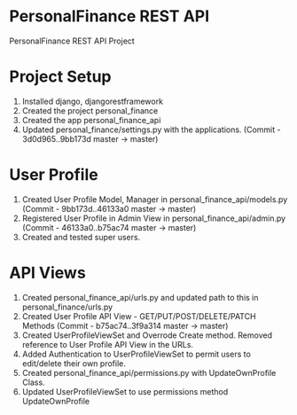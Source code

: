 # PersonalFinance REST API

PersonalFinance REST API Project

# Project Setup
1. Installed django, djangorestframework
2. Created the project personal_finance
3. Created the app personal_finance_api
4. Updated personal_finance/settings.py with the applications. (Commit - 3d0d965..9bb173d  master -> master)

# User Profile
1. Created User Profile Model, Manager in personal_finance_api/models.py (Commit - 9bb173d..46133a0  master -> master)
2. Registered User Profile in Admin View in personal_finance_api/admin.py (Commit - 46133a0..b75ac74  master -> master)
3. Created and tested super users.

# API Views
1. Created personal_finance_api/urls.py and updated path to this in personal_finance/urls.py 
2. Created User Profile API View - GET/PUT/POST/DELETE/PATCH Methods (Commit - b75ac74..3f9a314  master -> master)
3. Created UserProfileViewSet and Overrode Create method. Removed reference to User Profile API View in the URLs.
4. Added Authentication to UserProfileViewSet to permit users to edit/delete their own profile.
5. Created personal_finance_api/permissions.py with UpdateOwnProfile Class. 
6. Updated UserProfileViewSet to use permissions method UpdateOwnProfile